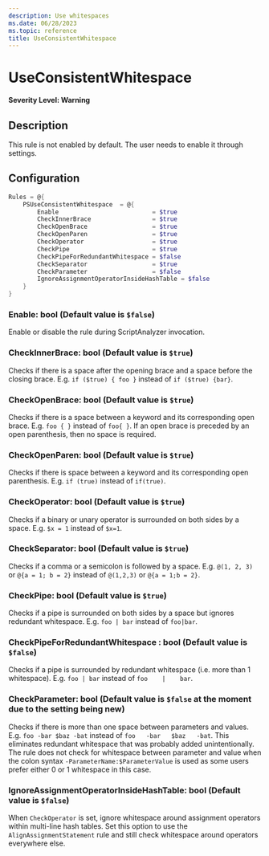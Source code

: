 ```yaml
---
description: Use whitespaces
ms.date: 06/28/2023
ms.topic: reference
title: UseConsistentWhitespace
---
```

# UseConsistentWhitespace

**Severity Level: Warning**

## Description

This rule is not enabled by default. The user needs to enable it through settings.

## Configuration

```powershell
Rules = @{
    PSUseConsistentWhitespace  = @{
        Enable                          = $true
        CheckInnerBrace                 = $true
        CheckOpenBrace                  = $true
        CheckOpenParen                  = $true
        CheckOperator                   = $true
        CheckPipe                       = $true
        CheckPipeForRedundantWhitespace = $false
        CheckSeparator                  = $true
        CheckParameter                  = $false
        IgnoreAssignmentOperatorInsideHashTable = $false
    }
}
```

### Enable: bool (Default value is `$false`)

Enable or disable the rule during ScriptAnalyzer invocation.

### CheckInnerBrace: bool (Default value is `$true`)

Checks if there is a space after the opening brace and a space before the closing brace. E.g.
`if ($true) { foo }` instead of `if ($true) {bar}`.

### CheckOpenBrace: bool (Default value is `$true`)

Checks if there is a space between a keyword and its corresponding open brace. E.g. `foo { }`
instead of `foo{ }`. If an open brace is preceded by an open parenthesis, then no space is required.

### CheckOpenParen: bool (Default value is `$true`)

Checks if there is space between a keyword and its corresponding open parenthesis. E.g. `if (true)`
instead of `if(true)`.

### CheckOperator: bool (Default value is `$true`)

Checks if a binary or unary operator is surrounded on both sides by a space. E.g. `$x = 1` instead
of `$x=1`.

### CheckSeparator: bool (Default value is `$true`)

Checks if a comma or a semicolon is followed by a space. E.g. `@(1, 2, 3)` or `@{a = 1; b = 2}`
instead of `@(1,2,3)` or `@{a = 1;b = 2}`.

### CheckPipe: bool (Default value is `$true`)

Checks if a pipe is surrounded on both sides by a space but ignores redundant whitespace. E.g.
`foo | bar` instead of `foo|bar`.

### CheckPipeForRedundantWhitespace : bool (Default value is `$false`)

Checks if a pipe is surrounded by redundant whitespace (i.e. more than 1 whitespace). E.g.
`foo | bar` instead of `foo    |    bar`.

### CheckParameter: bool (Default value is `$false` at the moment due to the setting being new)

Checks if there is more than one space between parameters and values. E.g. `foo -bar $baz -bat`
instead of `foo   -bar   $baz   -bat`. This eliminates redundant whitespace that was probably added
unintentionally. The rule does not check for whitespace between parameter and value when the colon
syntax `-ParameterName:$ParameterValue` is used as some users prefer either 0 or 1 whitespace in
this case.

### IgnoreAssignmentOperatorInsideHashTable: bool (Default value is `$false`)

When `CheckOperator` is set, ignore whitespace around assignment operators within multi-line hash
tables. Set this option to use the `AlignAssignmentStatement` rule and still check whitespace around
operators everywhere else.
